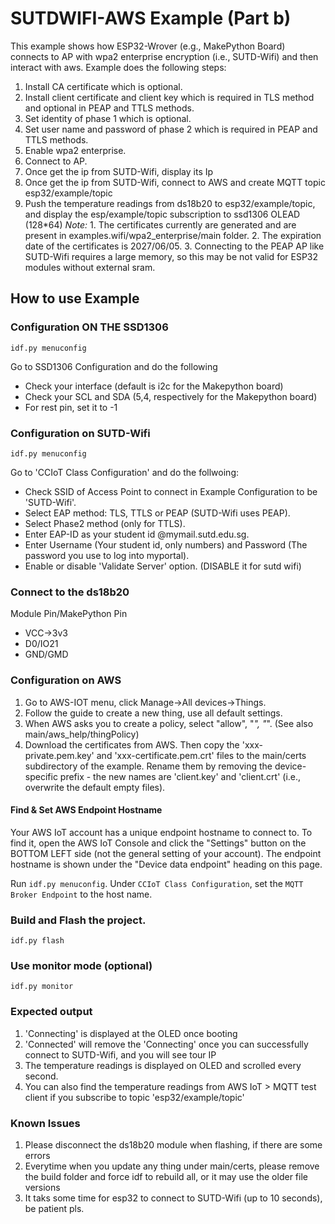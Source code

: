 # SUTDWIFI-AWS  Example (Part b)

This example shows how ESP32-Wrover (e.g., MakePython Board) connects to AP with wpa2 enterprise encryption (i.e., SUTD-Wifi) and then interact with aws. Example does the following steps:

1. Install CA certificate which is optional.
2. Install client certificate and client key which is required in TLS method and optional in PEAP and TTLS methods.
3. Set identity of phase 1 which is optional.
4. Set user name and password of phase 2 which is required in PEAP and TTLS methods.
5. Enable wpa2 enterprise.
6. Connect to AP.
7. Once get the ip from SUTD-Wifi, display its Ip
7. Once get the ip from SUTD-Wifi, connect to AWS and create MQTT topic esp32/example/topic
8. Push the temperature readings from ds18b20 to esp32/example/topic, and display the esp/example/topic subscription to ssd1306 OLEAD (128*64)
*Note:* 1. The certificates currently are generated and are present in examples.wifi/wpa2_enterprise/main folder.
        2. The expiration date of the certificates is 2027/06/05.
        3. Connecting to the PEAP AP like SUTD-Wifi requires a large memory, so this may be not valid for ESP32 modules without external sram.

## How to use Example

### Configuration ON THE SSD1306
```
idf.py menuconfig
```
Go to SSD1306 Configuration and do the following
* Check your interface (default is i2c for the Makepython board)
* Check your SCL and SDA (5,4, respectively for the Makepython board)
* For rest pin, set it to -1
### Configuration on SUTD-Wifi

```
idf.py menuconfig
```
Go to 'CCIoT Class Configuration' and do the follwoing:
* Check SSID of Access Point to connect in Example Configuration to be 'SUTD-Wifi'.
* Select EAP method: TLS, TTLS or PEAP (SUTD-Wifi uses PEAP).
* Select Phase2 method (only for TTLS).
* Enter EAP-ID as your student id @mymail.sutd.edu.sg.
* Enter Username (Your student id, only numbers) and Password (The password you use to log into myportal).
* Enable or disable 'Validate Server' option. (DISABLE it for sutd wifi)
### Connect to the ds18b20
Module Pin/MakePython Pin
* VCC->3v3
* D0/IO21
* GND/GMD
### Configuration on AWS
1. Go to AWS-IOT menu, click Manage->All devices->Things.
2. Follow the guide to create a new thing, use all default settings.
3. When AWS asks you to create a policy, select "allow", "*", "*". (See also main/aws_help/thingPolicy)
4. Download the certificates from AWS. Then copy the 'xxx-private.pem.key' and 'xxx-certificate.pem.crt' files to the main/certs subdirectory of the example. Rename them by removing the device-specific prefix - the new names are 'client.key' and 'client.crt' (i.e., overwrite the default empty files).
#### Find & Set AWS Endpoint Hostname 

Your AWS IoT account has a unique endpoint hostname to connect to. To find it, open the AWS IoT Console and click the "Settings" button on the BOTTOM LEFT side (not the general setting of your account). The endpoint hostname is shown under the "Device data endpoint" heading on this page.

Run `idf.py menuconfig`. Under `CCIoT Class Configuration`, set the `MQTT Broker Endpoint` to the host name.

### Build and Flash the project.

```
idf.py flash
```
### Use monitor mode (optional)
```
idf.py monitor
```
   
### Expected output
1. 'Connecting' is displayed at the OLED once booting
2. 'Connected' will remove the 'Connecting' once you can successfully connect to SUTD-Wifi, and you will see tour IP
3. The temperature readings is displayed on OLED and scrolled every second.
4. You can also find the temperature readings from AWS IoT > MQTT test client if you subscribe to topic 'esp32/example/topic'
### Known Issues
1. Please disconnect the ds18b20 module when flashing, if there are some errors
2. Everytime when you update any thing under main/certs, please remove the build folder and force idf to rebuild all, or it may use the older file versions
3. It taks some time for esp32 to connect to SUTD-Wifi (up to 10 seconds), be patient pls.

   
